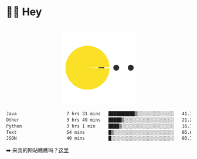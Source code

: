
# 👋🏻 Hey
<div align="center">
	<br>
	<img src="https://raw.githubusercontent.com/Aniket965/Aniket965/master/pacman.svg?sanitize=true" width="200" height="200">
	<br>
</div>

<!--START_SECTION:waka-->

```txt
Java                   7 hrs 31 mins   ██████████▒░░░░░░░░░░░░░░   41.78 %
Other                  3 hrs 49 mins   █████▒░░░░░░░░░░░░░░░░░░░   21.28 %
Python                 3 hrs 1 min     ████▒░░░░░░░░░░░░░░░░░░░░   16.75 %
Text                   54 mins         █▒░░░░░░░░░░░░░░░░░░░░░░░   05.08 %
JSON                   40 mins         █░░░░░░░░░░░░░░░░░░░░░░░░   03.73 %
```

<!--END_SECTION:waka-->

 ➡️  来我的网站瞧瞧吗？[这里](https://www.shaolongfei.com)
